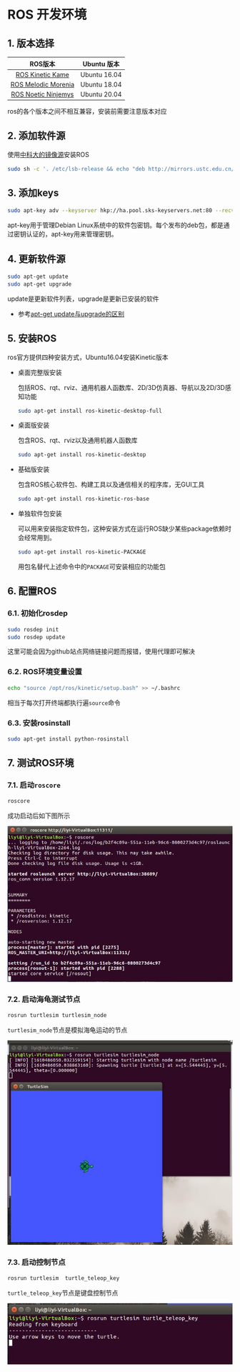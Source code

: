 # ROS 开发环境

## 1. 版本选择

| ROS版本 | Ubuntu 版本 |
| :---: | :---: |
| [ROS Kinetic Kame](http://wiki.ros.org/kinetic/Installation) | Ubuntu 16.04 |
| [ROS Melodic Morenia](http://wiki.ros.org/melodic/Installation) | Ubuntu 18.04 |
| [ROS Noetic Ninjemys](http://wiki.ros.org/noetic/Installation) | Ubuntu 20.04 |

ros的各个版本之间不相互兼容，安装前需要注意版本对应

## 2. 添加软件源

使用[中科大的镜像源](http://mirrors.ustc.edu.cn/help/ros.html)安装ROS

```Bash
sudo sh -c '. /etc/lsb-release && echo "deb http://mirrors.ustc.edu.cn/ros/ubuntu/ $DISTRIB_CODENAME main" > /etc/apt/sources.list.d/ros-latest.list'
```

## 3. 添加keys

```Bash
sudo apt-key adv --keyserver hkp://ha.pool.sks-keyservers.net:80 --recv-key 421C365BD9FF1F717815A3895523BAEEB01FA116
```

apt-key用于管理Debian Linux系统中的软件包密钥。每个发布的deb包，都是通过密钥认证的，apt-key用来管理密钥。

## 4. 更新软件源

```Bash
sudo apt-get update
sudo apt-get upgrade
```

update是更新软件列表，upgrade是更新已安装的软件

- 参考[apt-get update与upgrade的区别](https://www.jianshu.com/p/42a1850bdcf6)

## 5. 安装ROS

ros官方提供四种安装方式，Ubuntu16.04安装Kinetic版本

- 桌面完整版安装

  包括ROS、rqt、rviz、通用机器人函数库、2D/3D仿真器、导航以及2D/3D感知功能

  ```Bash
  sudo apt-get install ros-kinetic-desktop-full
  ```

- 桌面版安装

  包含ROS、rqt、rviz以及通用机器人函数库

  ```Bash
  sudo apt-get install ros-kinetic-desktop
  ```

- 基础版安装

  包含ROS核心软件包、构建工具以及通信相关的程序库，无GUI工具

  ```Bash
  sudo apt-get install ros-kinetic-ros-base
  ```

- 单独软件包安装

  可以用来安装指定软件包，这种安装方式在运行ROS缺少某些package依赖时会经常用到。

  ```bash
  sudo apt-get install ros-kinetic-PACKAGE
  ```

  用包名替代上述命令中的`PACKAGE`可安装相应的功能包

## 6. 配置ROS

### 6.1. 初始化rosdep

```bash
sudo rosdep init
sudo rosdep update
```

这里可能会因为github站点网络链接问题而报错，使用代理即可解决

### 6.2. ROS环境变量设置

```bash
echo "source /opt/ros/kinetic/setup.bash" >> ~/.bashrc
```

相当于每次打开终端都执行遍`source`命令

### 6.3. 安装rosinstall

```bash
sudo apt-get install python-rosinstall
```

## 7. 测试ROS环境

### 7.1. 启动`roscore`

```bash
roscore
```

成功启动后如下图所示

![roscore](./imgs/roscore.jpg)

### 7.2. 启动海龟测试节点

```bash
rosrun turtlesim turtlesim_node
```

`turtlesim_node`节点是模拟海龟运动的节点

![turtlesim_node](./imgs/turtlesim_node.jpg)

### 7.3. 启动控制节点

```bash
rosrun turtlesim  turtle_teleop_key
```

`turtle_teleop_key`节点是键盘控制节点

![turtle_teleop_key](./imgs/turtle_teleop_key.jpg)
